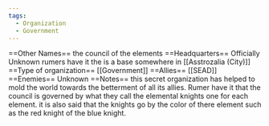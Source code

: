 ```yaml
---
tags:
  - Organization
  - Government
---
```

==Other Names==
the council of the elements
==Headquarters==
Officially Unknown
rumers have it the is a base somewhere in [[Asstrozalia (City)]]
==Type of organization==
[[Government]]
==Allies==
[[SEAD]]
==Enemies==
Unknown
==Notes==
this secret organization has helped to mold the world towards the betterment of all its allies.
Rumer have it that the council is governed by what they call the elemental knights one for each element. it is also said that the knights go by the color of there element such as the red knight of the blue knight.